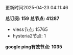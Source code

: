 更新时间2025-04-23 04:11:46

**总订阅: 159**
**总节点: 41287**
- vless节点: 15765
- hysteria2节点: 1

**google ping有效节点: 1035**
